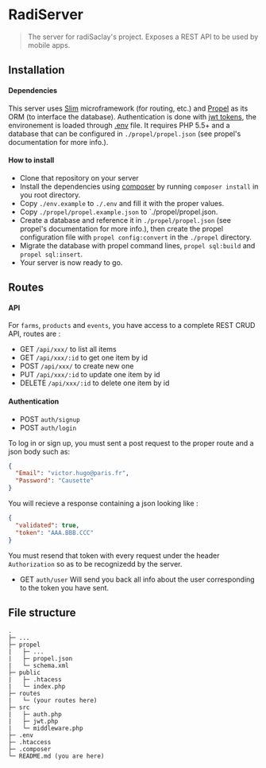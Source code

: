 # RadiServer

> The server for radiSaclay's project. Exposes a REST API to be used by mobile apps.

## Installation
#### Dependencies
This server uses [Slim](https://www.slimframework.com) microframework (for routing, etc.) and [Propel](http://propelorm.org/) as its ORM (to interface the database). Authentication is done with [jwt tokens](https://github.com/firebase/php-jwt), the environement is loaded through [.env](https://github.com/vlucas/phpdotenv) file.
It requires PHP 5.5+ and a database that can be configured in `./propel/propel.json` (see propel's documentation for more info.).

#### How to install
- Clone that repository on your server
- Install the dependencies using [composer](https://getcomposer.org/) by running `composer install` in you root directory.
- Copy `./env.example` to `./.env` and fill it with the proper values.
- Copy `./propel/propel.example.json` to `./propel/propel.json.
- Create a database and reference it in `./propel/propel.json` (see propel's documentation for more info.), then create the propel configuration file with `propel config:convert` in the `./propel` directory.
- Migrate the database with propel command lines, `propel sql:build` and `propel sql:insert`.
- Your server is now ready to go.

## Routes
#### API
For `farms`, `products` and `events`, you have access to a complete REST CRUD API, routes are :
- GET `/api/xxx/` to list all items
- GET `/api/xxx/:id` to get one item by id
- POST `/api/xxx/` to create new one
- PUT `/api/xxx/:id` to update one item by id
- DELETE `/api/xxx/:id` to delete one item by id

#### Authentication
- POST `auth/signup`
- POST `auth/login`

To log in or sign up, you must sent a post request to the proper route and a json body such as:
```json
{
  "Email": "victor.hugo@paris.fr",
  "Password": "Causette"
}
```

You will recieve a response containing a json looking like :
```json
{
  "validated": true,
  "token": "AAA.BBB.CCC"
}
```
You must resend that token with every request under the header `Authorization` so as to be recognizedd by the server.

- GET `auth/user`
Will send you back all info about the user corresponding to the token you have sent.

## File structure
```
.
├─ ...
├─ propel
|   ├─ ...
|   ├─ propel.json
|   └─ schema.xml
├─ public
|   ├─ .htacess
|   └─ index.php
├─ routes
|   └─ (your routes here)
├─ src
|   ├─ auth.php
|   ├─ jwt.php
|   └─ middleware.php
├─ .env
├─ .htaccess
├─ .composer
└─ README.md (you are here)
```
